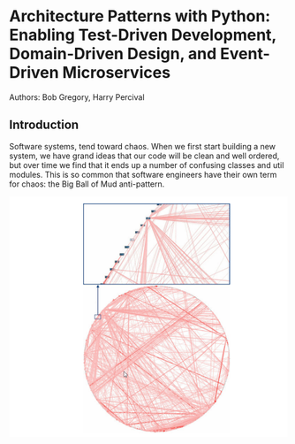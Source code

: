 # Architecture Patterns with Python: Enabling Test-Driven Development, Domain-Driven Design, and Event-Driven Microservices

Authors: Bob Gregory, Harry Percival

## Introduction

Software systems, tend toward chaos. When we first start building a new system,
we have grand ideas that our code will be clean and well ordered, but over time we
find that it ends up a number of confusing classes and util modules. This is so common that software engineers have
their own term for chaos: the Big Ball of Mud anti-pattern.

![](.\big_ball_of_mud.png "Big ball of mud")